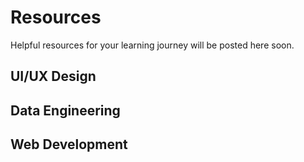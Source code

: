 # Resources
Helpful resources for your learning journey will be posted here soon.

## UI/UX Design



## Data Engineering




## Web Development
